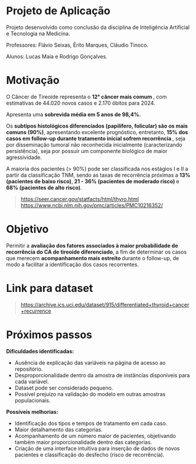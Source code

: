 # Projeto de Aplicação

Projeto desenvolvido como conclusão da disciplina de Inteligência Artificial e Tecnologia na Medicina.

Professores: Flávio Seixas, Érito Marques, Cláudio Tinoco.

Alunos: Lucas Maia e Rodrigo Gonçalves.

# Motivação

O Câncer de Tireoide representa o <b> 12° câncer mais comum </b>, com estimativas de 44.020 novos casos e 2.170 óbitos para 2024.

Apresenta uma <b> sobrevida média em 5 anos de 98,4%.</b> 

Os <b>subtipos histológicos diferenciados (papilífero, folicular) são os mais comuns (90%)</b>, apresentando excelente prognóstico, entretanto, <b>15% dos casos em follow-up durante tratamento inicial sofrem recorrência </b>, seja por disseminação tumoral não reconhecida inicialmente (caracterizando persistência), seja por possuir um componente biológico de maior agressividade.

A maioria dos pacientes (> 90%) pode ser classificada nos estágios I e II a partir da classificação TNM, sendo as taxas de recorrência próximas a <b>13% (pacientes de baixo risco)</b>, <b>21 - 36% (pacientes de  moderado risco) </b> e <b>68% (pacientes de alto risco)</b>.

> https://seer.cancer.gov/statfacts/html/thyro.html
https://www.ncbi.nlm.nih.gov/pmc/articles/PMC10216352/

# Objetivo

Permitir a <b>avaliação dos fatores associados à maior probabilidade de recorrência do CA de tireoide diferenciado</b>, a fim de determinar os casos que merecem <b>acompanhamento mais estreito </b> durante o follow-up, de modo a facilitar a identificação dos casos recorrentes.

# Link para dataset

> https://archive.ics.uci.edu/dataset/915/differentiated+thyroid+cancer+recurrence

# Próximos passos

<b>Dificuldades identificadas:</b>
- Ausência de explicação das variáveis na página de acesso ao repositório.
- Desproporcionalidade dentro da amostra de instâncias disponíveis para cada variável.
- Dataset pode ser considerado pequeno.
- Possível prejuízo na validação do modelo em outras amostras populacionais.

<b>Possíveis melhorias:</b>
- Identificação dos tipos e tempos de tratamento em cada caso.
- Maior detalhamento das categorias.
- Acompanhamento de um número maior de pacientes, objetivando também maior proporcionalidade dentro das categorias.
- Criação de uma interface intuitiva para inserção de dados de novos pacientes e classificação do desfecho (risco de recorrência).
